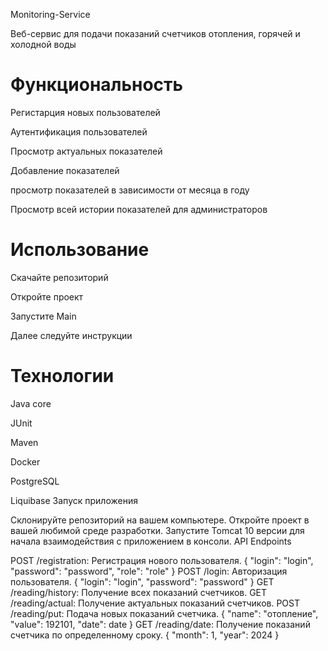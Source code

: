  Monitoring-Service

Веб-сервис для подачи показаний счетчиков отопления, горячей и холодной воды

# Функциональность

Регистарция новых пользователей

Аутентификация пользователей

Просмотр актуальных показателей

Добавление показателей

просмотр показателей в зависимости от месяца в году

Просмотр всей истории показателей для администраторов


# Использование

Скачайте репозиторий 

Откройте проект 

Запустите Main

Далее следуйте инструкции

# Технологии

Java core

JUnit

Maven

Docker

PostgreSQL

Liquibase
Запуск приложения

Склонируйте репозиторий на вашем компьютере.
Откройте проект в вашей любимой среде разработки.
Запустите Tomcat 10 версии для начала взаимодействия с приложением в консоли.
API Endpoints

POST /registration: Регистрация нового пользователя.
{
  "login": "login",
  "password": "password",
  "role": "role"
}
POST /login: Авторизация пользователя.
{
  "login": "login",
  "password": "password"
}
GET /reading/history: Получение всех показаний счетчиков.
GET /reading/actual: Получение актуальных показаний счетчиков.
POST /reading/put: Подача новых показаний счетчика.
{
 "name": "отопление",
  "value": 192101,
  "date": date
}
GET /reading/date: Получение показаний счетчика по определенному сроку.
{
  "month": 1,
  "year": 2024
}
